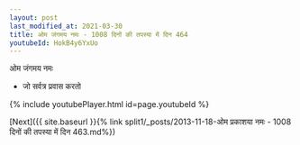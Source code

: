 ```yaml
---
layout: post
last_modified_at: 2021-03-30
title: ओम जंगमय नमः - 1008 दिनों की तपस्या में दिन 464
youtubeId: HokB4y6YxUo
---
```

 
 
 ओम जंगमय नमः  
 
 -  जो सर्वत्र प्रवास करतो 
 
  
 
  
 
 
 
 
 
 


{% include youtubePlayer.html id=page.youtubeId %}
 
[Next]({{ site.baseurl }}{% link  split1/_posts/2013-11-18-ओम प्रकाशया नमः - 1008 दिनों की तपस्या में दिन 463.md%})
 
